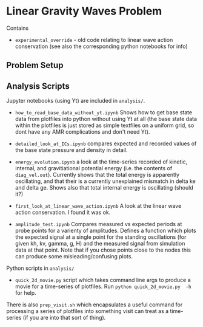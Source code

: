 # Linear Gravity Waves Problem

Contains

  * `experimental_override` - old code relating to linear wave action conservation (see also the corresponding python notebooks for info)

## Problem Setup

## Analysis Scripts

Jupyter notebooks (using Yt) are included in `analysis/`.

* `how_to_read_base_data_without_yt.ipynb` Shows how to get base state data from plotfiles into python without using Yt at all (the base state data within the plotfiles is just stored as simple textfiles on a uniform grid, so dont have any AMR complications and don't need Yt).

* `detailed_look_at_ICs.ipynb` compares expected and recorded values of the base state pressure and density in detail. 

* `energy_evolution.ipynb` a look at the time-series recorded of kinetic, internal, and gravitiational potential energy (i.e. the contents of `diag_vel.out`). Currently shows that the total energy is apparently oscillating, and that their is a currently unexplained mismatch in delta ke and delta ge. Shows also that total internal energy is oscillating (should it?)

* `first_look_at_linear_wave_action.ipynb` A look at the linear wave action conservation. I found it was ok.

* `amplitude_test.ipynb` Compares measured vs expected periods at probe points for a varienty of amplitudes. Defines a function which plots the expected signal at a single point for the standing oscillations (for given kh, kv, gamma, g, H) and the measured signal from simulation data at that point. Note that if you chose points close to the nodes this can produce some misleading/confusing plots.

Python scripts in `analysis/`

* `quick_2d_movie.py` script which takes command line args to produce a movie for a time-series of plotfiles. Run  `python quick_2d_movie.py  -h` for help.

There is also `prep_visit.sh` which encapsulates a useful command for processing a series of plotfiles into something visit can treat as a time-series (if you are into that sort of thing). 
